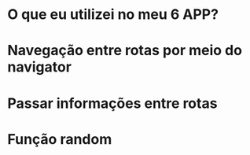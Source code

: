 # O que eu utilizei no meu 6 APP? 
# Navegação entre rotas por meio do navigator
# Passar informações entre rotas 
# Função random
